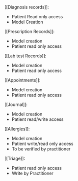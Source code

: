 [[Diagnosis records]]:
- Patient Read only access
- Model Creation

[[Prescription Records]]:
- Model creation
- Patient read only access

[[Lab test Records]]:
- Model creation
- Patient read only access

[[Appointments]]:
- Model creation
- Patient read only access

[[Journal]]:
- Model creation
- Patient read/write access

[[Allergies]]:
- Model creation
- Patient write/read only access
- To be verified by practitioner


[[Triage]]:
- Patient read only access
- Write by Practitioner

